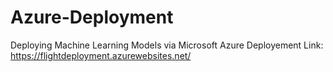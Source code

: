 # Azure-Deployment
Deploying Machine Learning Models via Microsoft Azure
Deployement Link:
https://flightdeployment.azurewebsites.net/
